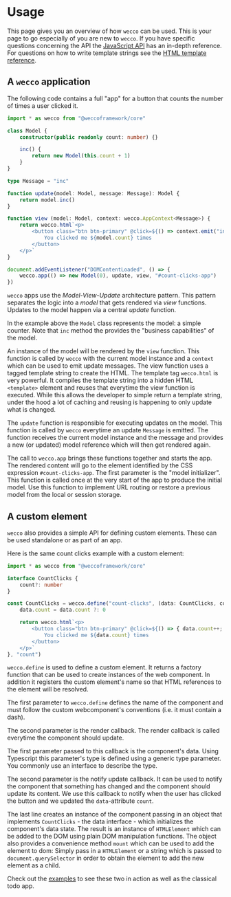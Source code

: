 # Usage

This page gives you an overview of how `wecco` can be used. This is your page
to go especially of you are new to `wecco`. If you have specific questions
concerning the API the [JavaScript API](../reference/api/) has an in-depth reference.
For questions on how to write template strings see the 
[HTML template reference](../reference/html-template-tag/).

## A `wecco` application

The following code contains a full "app" for a button that counts the number of
times a user clicked it.

```typescript
import * as wecco from "@weccoframework/core"

class Model {
    constructor(public readonly count: number) {}

    inc() {
        return new Model(this.count + 1)
    }
}

type Message = "inc"

function update(model: Model, message: Message): Model {
    return model.inc()
}

function view (model: Model, context: wecco.AppContext<Message>) {
    return wecco.html`<p>
        <button class="btn btn-primary" @click=${() => context.emit("inc")}>
            You clicked me ${model.count} times
        </button>
    </p>`
}

document.addEventListener("DOMContentLoaded", () => {
    wecco.app(() => new Model(0), update, view, "#count-clicks-app")
})
```

`wecco` apps use the _Model-View-Update_ architecture pattern. This pattern
separates the logic into a _model_ that gets rendered via _view_ functions.
Updates to the model happen via a central _update_ function.

In the example above the `Model` class represents the model: a simple counter.
Note that `inc` method the provides the "business capabilities" of the model.

An instance of the model will be rendered by the `view` function. This 
function is called by `wecco` with the current model instance and a `context`
which can be used to emit update messages. The view function uses a tagged
template string to create the HTML. The template tag `wecco.html` is very
powerful. It compiles the template string into a hidden HTML `<template>`
element and reuses that everytime the view function is executed. While this
allows the developer to simple return a template string, under the hood a
lot of caching and reusing is happening to only update what is changed.

The `update` function is responsible for executing updates on the model. This
function is called by `wecco` everytime an update `Message` is emitted. The
function receives the current model instance and the message and provides a
new (or updated) model reference which will then get rendered again.

The call to `wecco.app` brings these functions together and starts the app.
The rendered content will go to the element identified by the CSS expression
`#count-clicks-app`. The first parameter is the "model initializer". This
function is called once at the very start of the app to produce the initial
model. Use this function to implement URL routing or restore a previous model
from the local or session storage.

## A custom element

`wecco` also provides a simple API for defining custom elements. These can be
used standalone or as part of an app.

Here is the same count clicks example with a custom element:

```typescript
import * as wecco from "@weccoframework/core"

interface CountClicks {
    count?: number
}

const CountClicks = wecco.define("count-clicks", (data: CountClicks, context) => {
    data.count = data.count ?: 0

    return wecco.html`<p>
        <button class="btn btn-primary" @click=${() => { data.count++; context.requestUpdate(); }}>
            You clicked me ${data.count} times
        </button>
    </p>`
}, "count")
```

`wecco.define` is used to define a custom element. It returns a factory
function that can be used to create instances of the web component. In addition
it registers the custom element's name so that HTML references to the element
will be resolved.

The first parameter to `wecco.define` defines the name of the component and
must follow the custom webcomponent's conventions (i.e. it must contain a dash).

The second parameter is the render callback. The render callback is called
everytime the component should update.

The first parameter passed to this callback is the component's data. Using
Typescript this parameter's type is defined using a generic type parameter.
You commonly use an interface to describe the type. 

The second parameter is the notify update callback. It can be used to notify
the component that something has changed and the component should update its
content. We use this callback to notify when the user has clicked the button
and we updated the `data`-attribute `count`.

The last line creates an instance of the component passing in an object that
implements `CountClicks` - the data interface - which initializes the 
component's data state. The result is an instance of `HTMLElement` which can be
added to the DOM using plain DOM manipulation functions. The object also
provides a convenience method `mount` which can be used to add the element to
dom: Simply pass in a `HTMLElement` or a string which is passed to
`document.querySelector` in order to obtain the element to add the new element
as a child.

Check out the [examples](https://github.com/weccoframework/core/tree/master/examples)
to see these two in action as well as the classical todo app.